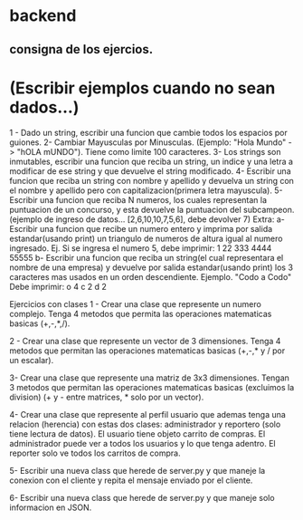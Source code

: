# backend

## consigna de los ejercios.
# (Escribir ejemplos cuando no sean dados...)
1 - Dado un string, escribir una funcion que cambie todos los espacios por guiones.
2-  Cambiar Mayusculas por Minusculas. (Ejemplo: "Hola Mundo" -> "hOLA mUNDO"). Tiene como limite 100 caracteres.
3- Los strings son inmutables, escribir una funcion que reciba un string, un indice y una letra a modificar de ese string y que devuelve el string modificado.
4- Escribir una funcion que reciba un string con nombre y apellido y devuelva un string con el nombre y apellido pero con capitalizacion(primera letra mayuscula).
5- Escribir una funcion que reciba N numeros, los cuales representan la puntuacion de un concurso, y esta devuelve la puntuacion del subcampeon. (ejemplo de ingreso de datos... [2,6,10,10,7,5,6], debe devolver 7)
Extra:
a- Escribir una funcion que recibe un numero entero y imprima por salida estandar(usando print) un triangulo de numeros de altura igual al numero ingresado.
Ej. Si se ingresa el numero 5, debe imprimir:
1
22
333
4444
55555
b- Escribir una funcion que reciba un string(el cual representara el nombre de una empresa) y devuelve por salida estandar(usando print) los 3 caracteres mas usados en un orden descendiente. 
Ejemplo. "Codo a Codo"
Debe imprimir:
o 4
c 2
d 2



Ejercicios con clases
1 - Crear una clase que represente un numero complejo. Tenga 4 metodos que permita las operaciones matematicas basicas (+,-,*,/).

2 - Crear una clase que represente un vector de 3 dimensiones. Tenga 4 metodos que permitan las operaciones matematicas basicas (+,-,* y / por un escalar).

3- Crear una clase que represente una matriz de 3x3 dimensiones. Tengan 3 metodos que permitan las operaciones matematicas basicas (excluimos la division) (+ y - entre matrices, * solo por un vector).

4- Crear una clase que represente al perfil usuario que ademas tenga una relacion (herencia) con estas dos clases: administrador y reportero (solo tiene lectura de datos). El usuario tiene objeto carrito de compras. El administrador puede ver a todos los usuarios y lo que tenga adentro. El reporter solo ve todos los carritos de compra.

5- Escribir una nueva class que herede de server.py y que maneje la conexion con el cliente y repita el mensaje enviado por el cliente.

6- Escribir una nueva class que herede de server.py y que maneje solo informacion en JSON.